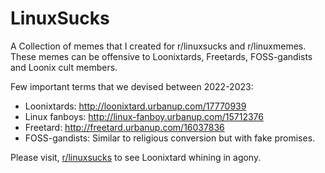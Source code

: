 # LinuxSucks
A Collection of memes that I created for r/linuxsucks and r/linuxmemes. These memes can be offensive to Loonixtards, Freetards, FOSS-gandists and Loonix cult members.

Few important terms that we devised between 2022-2023:
* Loonixtards: http://loonixtard.urbanup.com/17770939 
* Linux fanboys: http://linux-fanboy.urbanup.com/15712376
* Freetard: http://freetard.urbanup.com/16037836
* FOSS-gandists: Similar to religious conversion but with fake promises.

Please visit, [r/linuxsucks](https://new.reddit.com/r/linuxsucks/) to see Loonixtard whining in agony.

